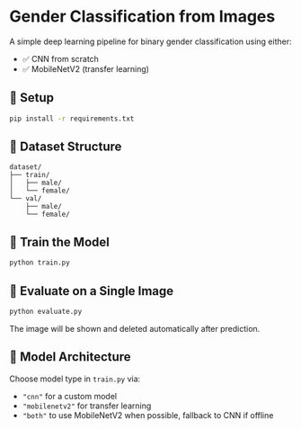 
# Gender Classification from Images

A simple deep learning pipeline for binary gender classification using either:

- ✅ CNN from scratch
- ✅ MobileNetV2 (transfer learning)

## 🔧 Setup

```bash
pip install -r requirements.txt
```

## 📁 Dataset Structure

```
dataset/
├── train/
│   ├── male/
│   └── female/
└── val/
    ├── male/
    └── female/
```

## 🧠 Train the Model

```bash
python train.py
```

## 🎯 Evaluate on a Single Image

```bash
python evaluate.py
```

The image will be shown and deleted automatically after prediction.

## 🧩 Model Architecture

Choose model type in `train.py` via:
- `"cnn"` for a custom model
- `"mobilenetv2"` for transfer learning
- `"both"` to use MobileNetV2 when possible, fallback to CNN if offline
